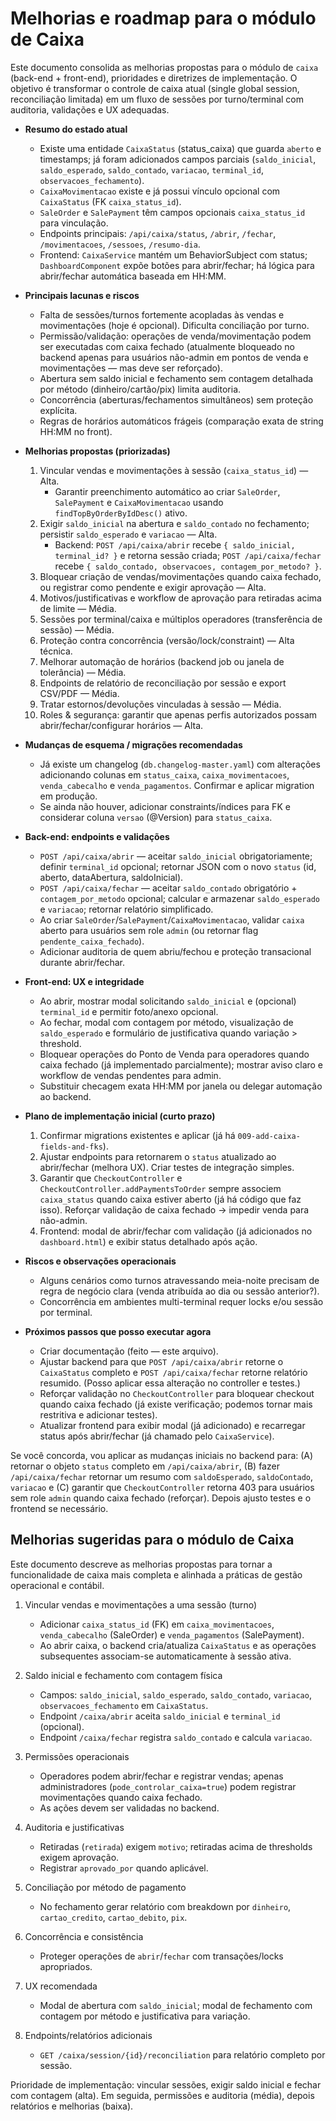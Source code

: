# Melhorias e roadmap para o módulo de Caixa

Este documento consolida as melhorias propostas para o módulo de `caixa` (back-end + front-end), prioridades e diretrizes de implementação. O objetivo é transformar o controle de caixa atual (single global session, reconciliação limitada) em um fluxo de sessões por turno/terminal com auditoria, validações e UX adequadas.

- **Resumo do estado atual**
  - Existe uma entidade `CaixaStatus` (status_caixa) que guarda `aberto` e timestamps; já foram adicionados campos parciais (`saldo_inicial`, `saldo_esperado`, `saldo_contado`, `variacao`, `terminal_id`, `observacoes_fechamento`).
  - `CaixaMovimentacao` existe e já possui vínculo opcional com `CaixaStatus` (FK `caixa_status_id`).
  - `SaleOrder` e `SalePayment` têm campos opcionais `caixa_status_id` para vinculação.
  - Endpoints principais: `/api/caixa/status`, `/abrir`, `/fechar`, `/movimentacoes`, `/sessoes`, `/resumo-dia`.
  - Frontend: `CaixaService` mantém um BehaviorSubject com status; `DashboardComponent` expõe botões para abrir/fechar; há lógica para abrir/fechar automática baseada em HH:MM.

- **Principais lacunas e riscos**
  - Falta de sessões/turnos fortemente acopladas às vendas e movimentações (hoje é opcional). Dificulta conciliação por turno.
  - Permissão/validação: operações de venda/movimentação podem ser executadas com caixa fechado (atualmente bloqueado no backend apenas para usuários não-admin em pontos de venda e movimentações — mas deve ser reforçado).
  - Abertura sem saldo inicial e fechamento sem contagem detalhada por método (dinheiro/cartão/pix) limita auditoria.
  - Concorrência (aberturas/fechamentos simultâneos) sem proteção explícita.
  - Regras de horários automáticos frágeis (comparação exata de string HH:MM no front).

- **Melhorias propostas (priorizadas)**
  1. Vincular vendas e movimentações à sessão (`caixa_status_id`) — Alta.
     - Garantir preenchimento automático ao criar `SaleOrder`, `SalePayment` e `CaixaMovimentacao` usando `findTopByOrderByIdDesc()` ativo.
  2. Exigir `saldo_inicial` na abertura e `saldo_contado` no fechamento; persistir `saldo_esperado` e `variacao` — Alta.
     - Backend: `POST /api/caixa/abrir` recebe `{ saldo_inicial, terminal_id? }` e retorna sessão criada; `POST /api/caixa/fechar` recebe `{ saldo_contado, observacoes, contagem_por_metodo? }`.
  3. Bloquear criação de vendas/movimentações quando caixa fechado, ou registrar como pendente e exigir aprovação — Alta.
  4. Motivos/justificativas e workflow de aprovação para retiradas acima de limite — Média.
  5. Sessões por terminal/caixa e múltiplos operadores (transferência de sessão) — Média.
  6. Proteção contra concorrência (versão/lock/constraint) — Alta técnica.
  7. Melhorar automação de horários (backend job ou janela de tolerância) — Média.
  8. Endpoints de relatório de reconciliação por sessão e export CSV/PDF — Média.
  9. Tratar estornos/devoluções vinculadas à sessão — Média.
  10. Roles & segurança: garantir que apenas perfis autorizados possam abrir/fechar/configurar horários — Alta.

- **Mudanças de esquema / migrações recomendadas**
  - Já existe um changelog (`db.changelog-master.yaml`) com alterações adicionando colunas em `status_caixa`, `caixa_movimentacoes`, `venda_cabecalho` e `venda_pagamentos`. Confirmar e aplicar migration em produção.
  - Se ainda não houver, adicionar constraints/índices para FK e considerar coluna `versao` (@Version) para `status_caixa`.

- **Back-end: endpoints e validações**
  - `POST /api/caixa/abrir` — aceitar `saldo_inicial` obrigatoriamente; definir `terminal_id` opcional; retornar JSON com o novo `status` (id, aberto, dataAbertura, saldoInicial).
  - `POST /api/caixa/fechar` — aceitar `saldo_contado` obrigatório + `contagem_por_metodo` opcional; calcular e armazenar `saldo_esperado` e `variacao`; retornar relatório simplificado.
  - Ao criar `SaleOrder`/`SalePayment`/`CaixaMovimentacao`, validar `caixa` aberto para usuários sem role `admin` (ou retornar flag `pendente_caixa_fechado`).
  - Adicionar auditoria de quem abriu/fechou e proteção transacional durante abrir/fechar.

- **Front-end: UX e integridade**
  - Ao abrir, mostrar modal solicitando `saldo_inicial` e (opcional) `terminal_id` e permitir foto/anexo opcional.
  - Ao fechar, modal com contagem por método, visualização de `saldo_esperado` e formulário de justificativa quando variação > threshold.
  - Bloquear operações do Ponto de Venda para operadores quando caixa fechado (já implementado parcialmente); mostrar aviso claro e workflow de vendas pendentes para admin.
  - Substituir checagem exata HH:MM por janela ou delegar automação ao backend.

- **Plano de implementação inicial (curto prazo)**
  1. Confirmar migrations existentes e aplicar (já há `009-add-caixa-fields-and-fks`).
  2. Ajustar endpoints para retornarem o `status` atualizado ao abrir/fechar (melhora UX). Criar testes de integração simples.
  3. Garantir que `CheckoutController` e `CheckoutController.addPaymentsToOrder` sempre associem `caixa_status` quando caixa estiver aberto (já há código que faz isso). Reforçar validação de caixa fechado → impedir venda para não-admin.
  4. Frontend: modal de abrir/fechar com validação (já adicionados no `dashboard.html`) e exibir status detalhado após ação.

- **Riscos e observações operacionais**
  - Alguns cenários como turnos atravessando meia-noite precisam de regra de negócio clara (venda atribuída ao dia ou sessão anterior?).
  - Concorrência em ambientes multi-terminal requer locks e/ou sessão por terminal.

- **Próximos passos que posso executar agora**
  - Criar documentação (feito — este arquivo).
  - Ajustar backend para que `POST /api/caixa/abrir` retorne o `CaixaStatus` completo e `POST /api/caixa/fechar` retorne relatório resumido. (Posso aplicar essa alteração no controller e testes.)
  - Reforçar validação no `CheckoutController` para bloquear checkout quando caixa fechado (já existe verificação; podemos tornar mais restritiva e adicionar testes).
  - Atualizar frontend para exibir modal (já adicionado) e recarregar status após abrir/fechar (já chamado pelo `CaixaService`).

Se você concorda, vou aplicar as mudanças iniciais no backend para: (A) retornar o objeto `status` completo em `/api/caixa/abrir`, (B) fazer `/api/caixa/fechar` retornar um resumo com `saldoEsperado`, `saldoContado`, `variacao` e (C) garantir que `CheckoutController` retorna 403 para usuários sem role `admin` quando caixa fechado (reforçar). Depois ajusto testes e o frontend se necessário.

## Melhorias sugeridas para o módulo de Caixa

Este documento descreve as melhorias propostas para tornar a funcionalidade de caixa mais completa e alinhada a práticas de gestão operacional e contábil.

1) Vincular vendas e movimentações a uma sessão (turno)
   - Adicionar `caixa_status_id` (FK) em `caixa_movimentacoes`, `venda_cabecalho` (SaleOrder) e `venda_pagamentos` (SalePayment).
   - Ao abrir caixa, o backend cria/atualiza `CaixaStatus` e as operações subsequentes associam-se automaticamente à sessão ativa.

2) Saldo inicial e fechamento com contagem física
   - Campos: `saldo_inicial`, `saldo_esperado`, `saldo_contado`, `variacao`, `observacoes_fechamento` em `CaixaStatus`.
   - Endpoint `/caixa/abrir` aceita `saldo_inicial` e `terminal_id` (opcional).
   - Endpoint `/caixa/fechar` registra `saldo_contado` e calcula `variacao`.

3) Permissões operacionais
   - Operadores podem abrir/fechar e registrar vendas; apenas administradores (`pode_controlar_caixa=true`) podem registrar movimentações quando caixa fechado.
   - As ações devem ser validadas no backend.

4) Auditoria e justificativas
   - Retiradas (`retirada`) exigem `motivo`; retiradas acima de thresholds exigem aprovação.
   - Registrar `aprovado_por` quando aplicável.

5) Conciliação por método de pagamento
   - No fechamento gerar relatório com breakdown por `dinheiro`, `cartao_credito`, `cartao_debito`, `pix`.

6) Concorrência e consistência
   - Proteger operações de `abrir`/`fechar` com transações/locks apropriados.

7) UX recomendada
   - Modal de abertura com `saldo_inicial`; modal de fechamento com contagem por método e justificativa para variação.

8) Endpoints/relatórios adicionais
   - `GET /caixa/session/{id}/reconciliation` para relatório completo por sessão.

Prioridade de implementação: vincular sessões, exigir saldo inicial e fechar com contagem (alta). Em seguida, permissões e auditoria (média), depois relatórios e melhorias (baixa).
